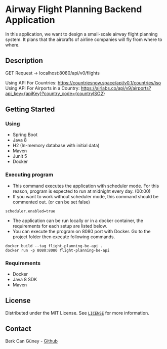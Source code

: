 # Airway Flight Planning Backend Application

In this application, we want to design a small-scale airway flight planning system. It plans that the aircrafts of airline companies will fly from where to where.

## Description

GET Request -> localhost:8080/api/v0/flights

Using API For Countries: https://countriesnow.space/api/v0.1/countries/iso  
Using API For Airports in a Country: https://airlabs.co/api/v9/airports?api_key={apiKey}?country_code={countryISO2}

## Getting Started

### Using

* Spring Boot
* Java 8
* H2 (In-memory database with initial data)
* Maven
* Junit 5
* Docker

### Executing program

* This command executes the application with scheduler mode. For this reason, program is expected to run at midnight every day. (00:00)
* If you want to work without scheduler mode, this command should be commented out. (or can be set false)
```
scheduler.enabled=true
```

* The application can be run locally or in a docker container, the requirements for each setup are listed below.
* You can execute the program on 8080 port with Docker. Go to the project folder then execute following commands.
```
docker build --tag flight-planning-be-api .
docker run -p 8080:8080 flight-planning-be-api
```
### Requirements

* Docker
* Java 8 SDK
* Maven

## License

Distributed under the MIT License. See [`LICENSE`](https://choosealicense.com/licenses/mit/) for more information.

## Contact

Berk Can Güney - [Github](https://github.com/berkguneey)
